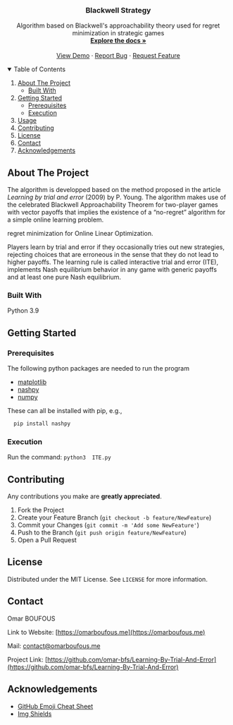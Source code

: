 <br />
  <h3 align="center">Blackwell Strategy</h3>

  <p align="center">
    Algorithm based on Blackwell's approachability theory used for regret minimization in strategic games
    <br />
    <a href="https://github.com/omar-bfs/Blackwell-Strategy"><strong>Explore the docs »</strong></a>
    <br />
    <br />
    <a href="https://github.com/omar-bfs/Blackwell-Strategy">View Demo</a>
    ·
    <a href="https://github.com/omar-bfs/Blackwell-Strategy/issues">Report Bug</a>
    ·
    <a href="https://github.com/omar-bfs/Blackwell-Strategy/issues">Request Feature</a>
  </p>
</p>



<!-- TABLE OF CONTENTS -->
<details open="open">
  <summary>Table of Contents</summary>
  <ol>
    <li>
      <a href="#about-the-project">About The Project</a>
      <ul>
        <li><a href="#built-with">Built With</a></li>
      </ul>
    </li>
    <li>
      <a href="#getting-started">Getting Started</a>
      <ul>
        <li><a href="#prerequisites">Prerequisites</a></li>
        <li><a href="#installation">Execution</a></li>
      </ul>
    </li>
    <li><a href="#usage">Usage</a></li>
    <li><a href="#contributing">Contributing</a></li>
    <li><a href="#license">License</a></li>
    <li><a href="#contact">Contact</a></li>
    <li><a href="#acknowledgements">Acknowledgements</a></li>
  </ol>
</details>

<!-- ABOUT THE PROJECT -->
## About The Project

The algorithm is developped based on the method proposed in the article *Learning by trial and error* (2009) by P. Young.
The algorithm makes use of the celebrated Blackwell Approachability Theorem for two-player games with vector payoffs that implies the existence of a “no-regret” algorithm for a simple online learning problem. 

regret minimization for Online Linear Optimization.


Players learn by trial and error if they occasionally tries out new strategies, rejecting choices that are erroneous in the sense that they do not lead to higher
payoffs. The learning rule is called interactive trial and error (ITE), implements Nash equilibrium behavior in any game with generic payoffs and at least one pure Nash equilibrium.

<!-- <img src="https://render.githubusercontent.com/render/math?math=e^{i \pi} = -1"> -->

### Built With
Python 3.9

<!-- GETING STARTED -->
## Getting Started

### Prerequisites 
The following python packages are needed to run the program 
* [matplotlib](https://pypi.org/project/matplotlib/)
* [nashpy](https://pypi.org/project/nashpy/)
* [numpy](https://pypi.org/project/numpy/)

These can all be installed with pip, e.g.,  
```sh
  pip install nashpy
  ```

### Execution
Run the command: ```python3  ITE.py```

<!-- CONTRIBUTING -->
## Contributing
Any contributions you make are **greatly appreciated**.

1. Fork the Project
2. Create your Feature Branch (`git checkout -b feature/NewFeature`)
3. Commit your Changes (`git commit -m 'Add some NewFeature'`)
4. Push to the Branch (`git push origin feature/NewFeature`)
5. Open a Pull Request

<!-- LICENSE -->
## License
Distributed under the MIT License. See `LICENSE` for more information.

<!-- CONTACT -->
## Contact

Omar BOUFOUS

Link to Website: [https://omarboufous.me](https://omarboufous.me)

Mail: contact@omarboufous.me

Project Link: [https://github.com/omar-bfs/Learning-By-Trial-And-Error](https://github.com/omar-bfs/Learning-By-Trial-And-Error)

<!-- ACKNOWLEDGEMENTS -->
## Acknowledgements
* [GitHub Emoji Cheat Sheet](https://www.webpagefx.com/tools/emoji-cheat-sheet)
* [Img Shields](https://shields.io)

<!-- MARKDOWN LINKS & IMAGES -->
<!-- https://www.markdownguide.org/basic-syntax/#reference-style-links -->
[contributors-shield]: https://img.shields.io/github/contributors/othneildrew/Best-README-Template.svg?style=for-the-badge
[contributors-url]: https://github.com/othneildrew/Best-README-Template/graphs/contributors
[forks-shield]: https://img.shields.io/github/forks/othneildrew/Best-README-Template.svg?style=for-the-badge
[forks-url]: https://github.com/othneildrew/Best-README-Template/network/members
[stars-shield]: https://img.shields.io/github/stars/othneildrew/Best-README-Template.svg?style=for-the-badge
[stars-url]: https://github.com/othneildrew/Best-README-Template/stargazers
[issues-shield]: https://img.shields.io/github/issues/othneildrew/Best-README-Template.svg?style=for-the-badge
[issues-url]: https://github.com/omar-bfs/Learning-By-Trial-And-Error/issues
[license-shield]: https://img.shields.io/github/license/othneildrew/Best-README-Template.svg?style=for-the-badge
[license-url]: https://github.com/othneildrew/Best-README-Template/blob/master/LICENSE.txt
[linkedin-shield]: https://img.shields.io/badge/-LinkedIn-black.svg?style=for-the-badge&logo=linkedin&colorB=555
[linkedin-url]: https://linkedin.com/in/othneildrew
[product-screenshot]: images/screenshot.png

